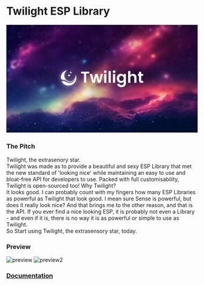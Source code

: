 # Twilight ESP Library
![Image](https://github.com/Nebula-Softworks/Twilight-ESP/blob/master/assets/Twilight%20Cover%20Image.png?raw=true)

### The Pitch
Twilight, the extrasenory star.  
Twilight was made as to provide a beautiful and sexy ESP Library that met the new standard of 'looking nice' while maintaining an easy to use and bloat-free API for developers to use. Packed with full customisability, Twilight is open-sourced too! Why Twilight?  
It looks good. I can probably count with my fingers how many ESP Libraries as powerful as Twilight that look good. I mean sure Sense is powerful, but does it really look nice? And that brings me to the other reason, and that is the API. If you ever find a nice looking ESP, it is probably not even a Library - and even if it is, there is no way it is as powerful or simple to use as Twilight.  
So Start using Twilight, the extrasensory star, today.  
  
### Preview
![preview](https://docs.nebulasoftworks.xyz/img/twilight/Twilight.png)
![preview2](https://docs.nebulasoftworks.xyz/img/twilight/config.png)
  
### [Documentation](https://docs.nebulasoftworks.xyz/twilight)
